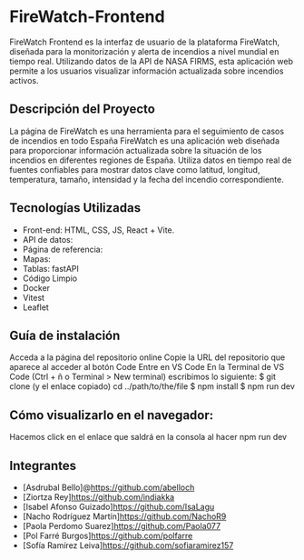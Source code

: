 # FireWatch-Frontend
FireWatch Frontend es la interfaz de usuario de la plataforma FireWatch, diseñada para la monitorización y alerta de incendios a nivel mundial en tiempo real. Utilizando datos de la API de NASA FIRMS, esta aplicación web permite a los usuarios visualizar información actualizada sobre incendios activos.


## Descripción del Proyecto

La página de FireWatch es una herramienta para el seguimiento de casos de incendios en todo España
FireWatch es una aplicación web diseñada para proporcionar información actualizada sobre la situación de los incendios en diferentes regiones de España. Utiliza datos en tiempo real de fuentes confiables para mostrar datos clave como latitud, longitud, temperatura, tamaño, intensidad y la fecha del incendio correspondiente.

## Tecnologías Utilizadas

- Front-end: HTML, CSS, JS, React + Vite.
- API de datos: 
- Página de referencia:
- Mapas: 
- Tablas: fastAPI
- Código Limpio
- Docker
- Vitest
- Leaflet
    
## Guía de instalación 

Acceda a la página del repositorio online 
Copie la URL del repositorio que aparece al acceder al botón Code
Entre en VS Code 
En la Terminal de VS Code (Ctrl + ñ o Terminal > New terminal) escribimos lo siguiente:
$ git clone (y el enlace copiado)
cd ../path/to/the/file
$ npm install
$ npm run dev

## Cómo visualizarlo en el navegador:

Hacemos click en el enlace que saldrá en la consola al hacer npm run dev

## Integrantes
- [Asdrubal Bello]@https://github.com/abelloch
- [Ziortza Rey]https://github.com/indiakka
- [Isabel Afonso Guizado]https://github.com/IsaLagu
- [Nacho Rodríguez Martín]https://github.com/NachoR9
- [Paola Perdomo Suarez]https://github.com/Paola077
- [Pol Farré Burgos]https://github.com/polfarre
- [Sofía Ramírez Leiva]https://github.com/sofiaramirez157




